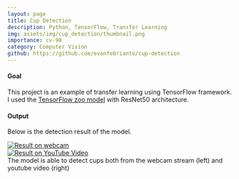 ```yaml
---
layout: page
title: Cup Detection
description: Python, TensorFlow, Transfer Learning
img: assets/img/cup_detection/thumbnail.png
importance: cv-98
category: Computer Vision
github: https://github.com/evanfebrianto/cup-detection
---
```


<!-- VIDEO LINKS
https://youtu.be/u2OZAFgCgw8 "Webcam Output"
https://youtu.be/aPVldNAGkdw "Youtube Output"
 -->

#### Goal
This project is an example of transfer learning using TensorFlow framework. I used the [TensorFlow zoo model](https://github.com/tensorflow/models/blob/master/research/object_detection/g3doc/tf2_detection_zoo.md) with ResNet50 architecture.


#### Output
Below is the detection result of the model.
<div class="row">
    <div class="col-sm-6 mt-3 mt-md-0">
        <a href="https://youtu.be/u2OZAFgCgw8" title="Webcam Output">
            <img src="../../../assets/img/cup_detection/webcam_output.png" alt="Result on webcam" class="img-fluid rounded z-depth-1"/>
        </a>
    </div>
    <div class="col-sm-6 mt-3 mt-md-0">
        <a href="https://youtu.be/aPVldNAGkdw" title="Youtube Output">
            <img src="../../../assets/img/cup_detection/youtube_output.png" alt="Result on YouTube Video" class="img-fluid rounded z-depth-1"/>
        </a>
    </div>
</div>
<div class="caption">
    The model is able to detect cups both from the webcam stream (left) and youtube video (right)
</div>